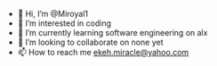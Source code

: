 - 👋 Hi, I’m @Miroyal1
- 👀 I’m interested in coding
- 🌱 I’m currently learning software engineering on alx
- 💞️ I’m looking to collaborate on none yet
- 📫 How to reach me ekeh.miracle@yahoo.com

<!---
Miroyal1/Miroyal1 is a ✨ special ✨ repository because its `README.md` (this file) appears on your GitHub profile.
You can click the Preview link to take a look at your changes.
--->
